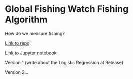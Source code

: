 # Global Fishing Watch Fishing Algorithm

How do we measure fishing? 

[Link to repo](https://github.com/GlobalFishingWatch/vessel-scoring).

[Link to Jupyter notebook](https://github.com/GlobalFishingWatch/vessel-scoring/blob/master/notebooks/Model-Descriptions.ipynb)

Version 1 (write about the Logistic Regression at Release)

Version 2... 


